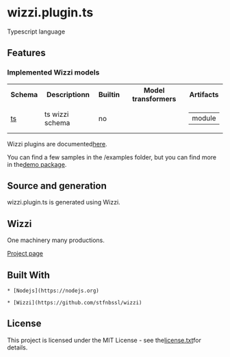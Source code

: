 # wizzi.plugin.ts

Typescript language


## Features
### Implemented Wizzi models

<table>
<tr>
<th>Schema<th>Descriptionn<th>Builtin<th>Model transformers<th>Artifacts</tr>
<tr>
<td>
<a href https://github.com//wizzi.plugin.ts/tree/master/.wizzi/ittf/lib/wizzi/schemas/ts.wfschema.ittf>ts</a><td>ts wizzi schema</td>
<td>
no<td>

<table>
</table>

<td>

<table>
<tr>
<td>module</td>
</tr>
</table>

</tr>
</table>



<p>Wizzi plugins are documented<a href="https://stfnbssl.github.io/wizzi/docs/wizziplugins.html">here</a>.</p>



<p>You can find a few samples in the /examples folder, but you can find more in the<a href="https://github.com/wizzifactory/wizzi/tree/master/packages/wizzi-demo/.wizzi/ittf/examples/advanced/plugins">demo package</a>.</p>

## Source and generation
wizzi.plugin.ts is generated using Wizzi.


## Wizzi

One machinery many productions.



<p><a href="https://stfnbssl.github.io/wizzi">Project page</a></p>

## Built With
    * [Nodejs](https://nodejs.org)
    
    * [Wizzi](https://github.com/stfnbssl/wizzi)
    

## License

<p>This project is licensed under the MIT License - see the<a href="license.txt">license.txt</a>for details.</p>

